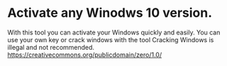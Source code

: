 # Activate any Winodws 10 version.
With this tool you can activate your Windows quickly and easily. You can use your own key or crack windows with the tool
Cracking Windows is illegal and not recommended.
https://creativecommons.org/publicdomain/zero/1.0/
